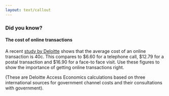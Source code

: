```yaml
---
layout: text/callout
---
```

### Did you know?
#### The cost of online transactions
A recent [study by Deloitte](https://www2.deloitte.com/content/dam/Deloitte/au/Documents/Economics/deloitte-au-economics-digital-government-transformation-230715.pdf) shows that the average cost of an online transaction is 40c.  This compares to $6.60 for a telephone call, $12.79 for a postal transaction and $16.90 for a face-to face visit.
Use these figures to show the importance of getting online transactions right.

(These are Deloitte Access Economics calculations based on three international sources for government channel costs and their consultations with government).